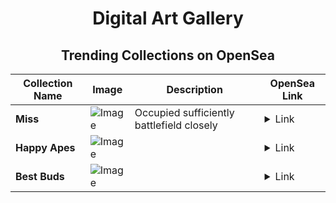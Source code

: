 <div align="center">

# Digital Art Gallery

## Trending Collections on OpenSea

| Collection Name                       | Image                                                                                     | Description                       | OpenSea Link                                                                                          |
|---------------------------------------|-------------------------------------------------------------------------------------------|-----------------------------------|--------------------------------------------------------------------------------------------------------|
| **Miss** | ![Image](https://i.seadn.io/s/raw/files/06eec051f400627450fe6c1571711b5d.jpg?w=500&auto=format?w=200&auto=format) | Occupied sufficiently battlefield closely | <details><summary>Link</summary>[Miss](https://opensea.io/collection/miss-38)</details> |
| **Happy Apes** | ![Image](https://i.seadn.io/s/raw/files/ba4768b10a467f347aea1eeaf3eede02.gif?w=500&auto=format?w=200&auto=format) |  | <details><summary>Link</summary>[Happy Apes](https://opensea.io/collection/happy-apes-63)</details> |
| **Best Buds** | ![Image](https://i.seadn.io/s/raw/files/f2a85e5540b174757f7e0df8db37aef3.gif?w=500&auto=format?w=200&auto=format) |  | <details><summary>Link</summary>[Best Buds](https://opensea.io/collection/best-buds-139)</details> |

</div>